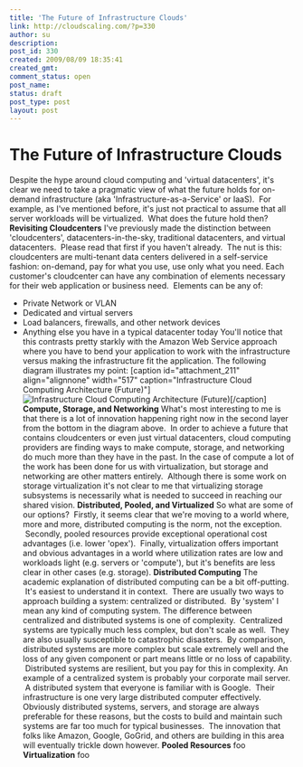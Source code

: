 ```yaml
---
title: 'The Future of Infrastructure Clouds'
link: http://cloudscaling.com/?p=330
author: su
description: 
post_id: 330
created: 2009/08/09 18:35:41
created_gmt: 
comment_status: open
post_name: 
status: draft
post_type: post
layout: post
---
```


# The Future of Infrastructure Clouds

Despite the hype around cloud computing and 'virtual datacenters', it's clear we need to take a pragmatic view of what the future holds for on-demand infrastructure (aka 'Infrastructure-as-a-Service' or IaaS).  For example, as I've mentioned before, it's just not practical to assume that all server workloads will be virtualized.  What does the future hold then? **Revisiting Cloudcenters** I've previously made the distinction between 'cloudcenters', datacenters-in-the-sky, traditional datacenters, and virtual datacenters.  Please read that first if you haven't already.  The nut is this: cloudcenters are multi-tenant data centers delivered in a self-service fashion: on-demand, pay for what you use, use only what you need. Each customer's cloudcenter can have any combination of elements necessary for their web application or business need.  Elements can be any of: 

  * Private Network or VLAN
  * Dedicated and virtual servers
  * Load balancers, firewalls, and other network devices
  * Anything else you have in a typical datacenter today
You'll notice that this contrasts pretty starkly with the Amazon Web Service approach where you have to bend your application to work with the infrastructure versus making the infrastructure fit the application. The following diagram illustrates my point: [caption id="attachment_211" align="alignnone" width="517" caption="Infrastructure Cloud Computing Architecture (Future)"]![Infrastructure Cloud Computing Architecture \(Future\)](http://neotactics.com/wp-content/uploads/2009/05/infra-future-cloudcenter-1024x614.png)[/caption] **Compute, Storage, and Networking** What's most interesting to me is that there is a lot of innovation happening right now in the second layer from the bottom in the diagram above.  In order to achieve a future that contains cloudcenters or even just virtual datacenters, cloud computing providers are finding ways to make compute, storage, and networking do much more than they have in the past. In the case of compute a lot of the work has been done for us with virtualization, but storage and networking are other matters entirely.  Although there is some work on storage virtualization it's not clear to me that virtualizing storage subsystems is necessarily what is needed to succeed in reaching our shared vision. **Distributed, Pooled, and Virtualized** So what are some of our options?  Firstly, it seems clear that we're moving to a world where, more and more, distributed computing is the norm, not the exception.  Secondly, pooled resources provide exceptional operational cost advantages (i.e. lower 'opex').  Finally, virtualization offers important and obvious advantages in a world where utilization rates are low and workloads light (e.g. servers or 'compute'), but it's benefits are less clear in other cases (e.g. storage). **Distributed Computing** The academic explanation of distributed computing can be a bit off-putting.  It's easiest to understand it in context.  There are usually two ways to approach building a system: centralized or distributed.  By 'system' I mean any kind of computing system. The difference between centralized and distributed systems is one of complexity.  Centralized systems are typically much less complex, but don't scale as well.  They are also usually susceptible to catastrophic disasters.  By comparison, distributed systems are more complex but scale extremely well and the loss of any given component or part means little or no loss of capability.  Distributed systems are resilient, but you pay for this in complexity. An example of a centralized system is probably your corporate mail server.  A distributed system that everyone is familiar with is Google.  Their infrastructure is one very large distributed computer effectively. Obviously distributed systems, servers, and storage are always preferable for these reasons, but the costs to build and maintain such systems are far too much for typical businesses.  The innovation that folks like Amazon, Google, GoGrid, and others are building in this area will eventually trickle down however. **Pooled Resources** foo **Virtualization** foo